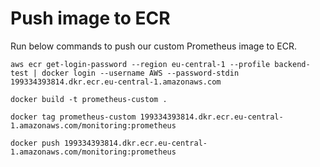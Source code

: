 # Push image to ECR
Run below commands to push our custom Prometheus image to ECR.
```
aws ecr get-login-password --region eu-central-1 --profile backend-test | docker login --username AWS --password-stdin 199334393814.dkr.ecr.eu-central-1.amazonaws.com
```

```
docker build -t prometheus-custom .
```

```
docker tag prometheus-custom 199334393814.dkr.ecr.eu-central-1.amazonaws.com/monitoring:prometheus
```

```
docker push 199334393814.dkr.ecr.eu-central-1.amazonaws.com/monitoring:prometheus
```